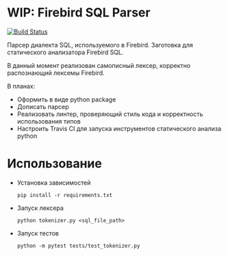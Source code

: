 # WIP: Firebird SQL Parser

[![Build Status](https://travis-ci.org/anegramotnov/firebird_parser.svg?branch=master)](https://travis-ci.org/anegramotnov/firebird_parser)

Парсер диалекта SQL, используемого в Firebird. Заготовка для статического анализатора Firebird SQL.

В данный момент реализован самописный лексер, корректно распознающий лексемы Firebird.

В планах:

* Оформить в виде python package
* Дописать парсер
* Реализовать линтер, проверяющий стиль кода и корректность использования типов
* Настроить Travis CI для запуска инструментов статического анализа python

# Использование

* Установка зависимостей
  ```
  pip install -r requirements.txt
  ```
* Запуск лексера
  ```
  python tokenizer.py <sql_file_path>
  ```
* Запуск тестов
  ```
  python -m pytest tests/test_tokenizer.py
  ```

